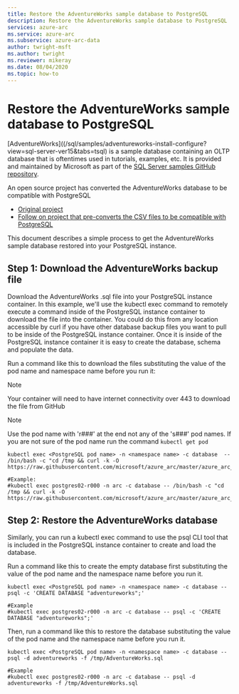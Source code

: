 ```yaml
---
title: Restore the AdventureWorks sample database to PostgreSQL
description: Restore the AdventureWorks sample database to PostgreSQL
services: azure-arc
ms.service: azure-arc
ms.subservice: azure-arc-data
author: twright-msft
ms.author: twright
ms.reviewer: mikeray
ms.date: 08/04/2020
ms.topic: how-to
---
```


# Restore the AdventureWorks sample database to PostgreSQL

[AdventureWorks]((/sql/samples/adventureworks-install-configure?view=sql-server-ver15&tabs=tsql) is a sample database containing an OLTP database that is oftentimes used in tutorials, examples, etc.  It is provided and maintained by Microsoft as part of the [SQL Server samples GitHub repository](https://github.com/microsoft/sql-server-samples/tree/master/samples/databases).

An open source project has converted the AdventureWorks database to be compatible with PostgreSQL
- [Original project](https://github.com/lorint/AdventureWorks-for-Postgre)
- [Follow on project that pre-converts the CSV files to be compatible with PostgreSQL](https://github.com/NorfolkDataSci/adventure-works-postgres)

This document describes a simple process to get the AdventureWorks sample database restored into your PostgreSQL instance.

## Step 1: Download the AdventureWorks backup file

Download the AdventureWorks .sql file into your PostgreSQL instance container.  In this example, we'll use the kubectl exec command to remotely execute a command inside of the PostgreSQL instance container to download the file into the container.  You could do this from any location accessible by curl if you have other database backup files you want to pull to be inside of the PostgreSQL instance container.  Once it is inside of the PostgreSQL instance container it is easy to create the database, schema and populate the data.

Run a command like this to download the files substituting the value of the pod name and namespace name before you run it:
> [!NOTE]
>  Your container will need to have internet connectivity over 443 to download the file from GitHub

> [!NOTE]
>  Use the pod name with 'r###' at the end not any of the 's###' pod names.  If you are not sure of the pod name run the command `kubectl get pod`

```terminal
kubectl exec <PostgreSQL pod name> -n <namespace name> -c database  -- /bin/bash -c "cd /tmp && curl -k -O https://raw.githubusercontent.com/microsoft/azure_arc/master/azure_arc_data_jumpstart/aks/arm_template/postgres_hs/AdventureWorks.sql"

#Example:
#kubectl exec postgres02-r000 -n arc -c database -- /bin/bash -c "cd /tmp && curl -k -O https://raw.githubusercontent.com/microsoft/azure_arc/master/azure_arc_data_jumpstart/aks/arm_template/postgres_hs/AdventureWorks.sql"
```

## Step 2: Restore the AdventureWorks database

Similarly, you can run a kubectl exec command to use the psql CLI tool that is included in the PostgreSQL instance container to create and load the database.

Run a command like this to create the empty database first substituting the value of the pod name and the namespace name before you run it.

```terminal
kubectl exec <PostgreSQL pod name> -n <namespace name> -c database -- psql -c 'CREATE DATABASE "adventureworks";'

#Example
#kubectl exec postgres02-r000 -n arc -c database -- psql -c 'CREATE DATABASE "adventureworks";'
```

Then, run a command like this to restore the database substituting the value of the pod name and the namespace name before you run it.

```terminal
kubectl exec <PostgreSQL pod name> -n <namespace name> -c database -- psql -d adventureworks -f /tmp/AdventureWorks.sql

#Example
#kubectl exec postgres02-r000 -n arc -c database -- psql -d adventureworks -f /tmp/AdventureWorks.sql
```